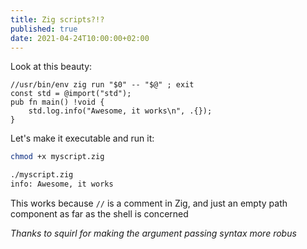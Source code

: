 ```yaml
---
title: Zig scripts?!?
published: true
date: 2021-04-24T10:00:00+02:00
---
```


Look at this beauty:

```zig
//usr/bin/env zig run "$0" -- "$@" ; exit 
const std = @import("std");
pub fn main() !void {
    std.log.info("Awesome, it works\n", .{});
}
```

Let's make it executable and run it:

```bash
chmod +x myscript.zig

./myscript.zig
info: Awesome, it works
```

This works because `//` is a comment in Zig, and just an empty path component as far as the shell is concerned

*Thanks to squirl for making the argument passing syntax more robus*